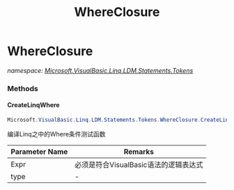 ﻿---
title: WhereClosure
---

# WhereClosure
_namespace: [Microsoft.VisualBasic.Linq.LDM.Statements.Tokens](N-Microsoft.VisualBasic.Linq.LDM.Statements.Tokens.html)_



### Methods

#### CreateLinqWhere
```csharp
Microsoft.VisualBasic.Linq.LDM.Statements.Tokens.WhereClosure.CreateLinqWhere(System.String,System.Type,Microsoft.VisualBasic.Linq.Framework.DynamicCode.DynamicCompiler)
```
编译Linq之中的Where条件测试函数

|Parameter Name|Remarks|
|--------------|-------|
|Expr|必须是符合VisualBasic语法的逻辑表达式|
|type|-|





